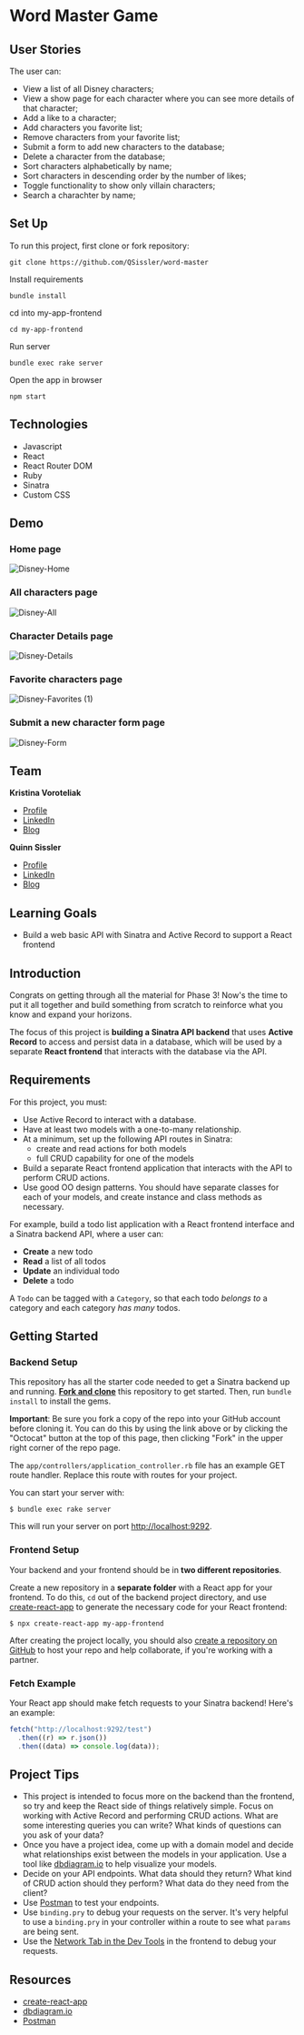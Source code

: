 # Word Master Game


## User Stories

The user can:

- View a list of all Disney characters;
- View a show page for each character where you can see more details of that character;
- Add a like to a character;
- Add characters you favorite list;
- Remove characters from your favorite list;
- Submit a form to add new characters to the database;
- Delete a character from the database;
- Sort characters alphabetically by name;
- Sort characters in descending order by the number of likes;
- Toggle functionality to show only villain characters;
- Search a charachter by name;

## Set Up

To run this project, first clone or fork repository:

```
git clone https://github.com/QSissler/word-master
```

Install requirements

```
bundle install
```

cd into my-app-frontend

```
cd my-app-frontend
```

Run server 

```
bundle exec rake server
```

Open the app in browser

```
npm start
```


## Technologies

- Javascript
- React
- React Router DOM
- Ruby
- Sinatra
- Custom CSS

## Demo

### Home page
![Disney-Home](https://user-images.githubusercontent.com/105557320/200914032-af20c794-053a-4996-9099-e6f5b382bc4d.png)

### All characters page

![Disney-All](https://user-images.githubusercontent.com/105557320/200914071-ba411672-d890-4d35-8e76-a85a04d2ecfd.png)

### Character Details page
![Disney-Details](https://user-images.githubusercontent.com/105557320/200914110-578b1101-8d13-4075-af77-4a1be5ff377a.png)

### Favorite characters page 
![Disney-Favorites (1)](https://user-images.githubusercontent.com/105557320/200914157-e46e1503-7bd0-46e8-ad4a-c29456b20129.png)

### Submit a new character form page
![Disney-Form](https://user-images.githubusercontent.com/105557320/200914204-3993750b-9ce8-43f3-ba83-bf59683fc412.png)


## Team
**Kristina Voroteliak**

- [Profile](https://github.com/chrispavla)
- [LinkedIn](https://www.linkedin.com/in/kristina-voroteliak/)
- [Blog](https://dev.to/chrispavla)

**Quinn Sissler**

- [Profile](https://github.com/QSissler)
- [LinkedIn](https://www.linkedin.com/in/quinn-sissler/)
- [Blog](https://dev.to/qsissler)

## Learning Goals

- Build a web basic API with Sinatra and Active Record to support a React
  frontend

## Introduction

Congrats on getting through all the material for Phase 3! Now's the time to put
it all together and build something from scratch to reinforce what you know and
expand your horizons.

The focus of this project is **building a Sinatra API backend** that uses
**Active Record** to access and persist data in a database, which will be used
by a separate **React frontend** that interacts with the database via the API.

## Requirements

For this project, you must:

- Use Active Record to interact with a database.
- Have at least two models with a one-to-many relationship.
- At a minimum, set up the following API routes in Sinatra:
  - create and read actions for both models
  - full CRUD capability for one of the models
- Build a separate React frontend application that interacts with the API to
  perform CRUD actions.
- Use good OO design patterns. You should have separate classes for each of your
  models, and create instance and class methods as necessary.

For example, build a todo list application with a React frontend interface and a
Sinatra backend API, where a user can:

- **Create** a new todo
- **Read** a list of all todos
- **Update** an individual todo
- **Delete** a todo

A `Todo` can be tagged with a `Category`, so that each todo _belongs to_ a
category and each category _has many_ todos.

## Getting Started

### Backend Setup

This repository has all the starter code needed to get a Sinatra backend up and
running. [**Fork and clone**][fork link] this repository to get started. Then, run
`bundle install` to install the gems.

**Important**: Be sure you fork a copy of the repo into your GitHub account
before cloning it. You can do this by using the link above or by clicking the
"Octocat" button at the top of this page, then clicking "Fork" in the upper
right corner of the repo page.

[fork link]: https://github.com/learn-co-curriculum/phase-3-sinatra-react-project/fork

The `app/controllers/application_controller.rb` file has an example GET route
handler. Replace this route with routes for your project.

You can start your server with:

```console
$ bundle exec rake server
```

This will run your server on port
[http://localhost:9292](http://localhost:9292).

### Frontend Setup

Your backend and your frontend should be in **two different repositories**.

Create a new repository in a **separate folder** with a React app for your
frontend. To do this, `cd` out of the backend project directory, and use
[create-react-app][] to generate the necessary code for your React frontend:

```console
$ npx create-react-app my-app-frontend
```

After creating the project locally, you should also
[create a repository on GitHub][create repo] to host your repo and help
collaborate, if you're working with a partner.

### Fetch Example

Your React app should make fetch requests to your Sinatra backend! Here's an
example:

```js
fetch("http://localhost:9292/test")
  .then((r) => r.json())
  .then((data) => console.log(data));
```

## Project Tips

- This project is intended to focus more on the backend than the frontend, so
  try and keep the React side of things relatively simple. Focus on working with
  Active Record and performing CRUD actions. What are some interesting queries you can write? What kinds of questions can you ask of your data?
- Once you have a project idea, come up with a domain model and decide what
  relationships exist between the models in your application. Use a tool like
  [dbdiagram.io][] to help visualize your models.
- Decide on your API endpoints. What data should they return? What kind of CRUD
  action should they perform? What data do they need from the client?
- Use [Postman][postman download] to test your endpoints.
- Use `binding.pry` to debug your requests on the server. It's very helpful to use a
  `binding.pry` in your controller within a route to see what `params` are being
  sent.
- Use the [Network Tab in the Dev Tools][network tab] in the frontend to debug
  your requests.

## Resources

- [create-react-app][]
- [dbdiagram.io][]
- [Postman][postman download]

[create-react-app]: https://create-react-app.dev/docs/getting-started
[create repo]: https://docs.github.com/en/get-started/quickstart/create-a-repo
[dbdiagram.io]: https://dbdiagram.io/
[postman download]: https://www.postman.com/downloads/
[network tab]: https://developer.chrome.com/docs/devtools/network/
